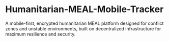 # Humanitarian-MEAL-Mobile-Tracker
A mobile-first, encrypted humanitarian MEAL platform designed for conflict zones and unstable environments, built on decentralized infrastructure for maximum resilience and security.
